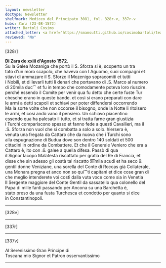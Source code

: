 ```yaml
---
layout: newsletter
doctype: Newsletter
shelfmark: Mediceo del Principato 3081, fol. 328r-v, 337r-v
hubs: Zara (23-08-1572)
writer: Bartoli Cosimo
attached_letter: <a href="https://smansutti.github.io/cosimobartoli/texts/TBD/">TBD</a>
reviewed: "No"
---
```


[328r]  
  
  
<strong>Di Zara de xxiii d'Agosto 1572.</strong>  
Su la Galea Mozaniga che portò il S. Sforza si è, scoperto un tra  
tato d'un moro scapolo, che haveva con l Aguomo, suoi compagni et  
stiavi di ammazare il S. Sforzo il Mozenigo sopracomiti et tutti  
i Nobili, et di levarli tutti li denari che portavano di .S. Marco al numero  
di 20mila duc⁀ et fu in tempo che comodamente poteva loro riuscire.  
perché essendo il Comite per venir qua fu detto che certe fuste Tur  
chesche erano in queste bande. et così si erano preparati con dare  
le armi a detti scapoli et schiavi per poter diffendersi occorrendo  
Ma la sorte volte che non occorse il bisogno, onde la Notte li ritolsero  
le armi, et così andò vano il pensiero. Un schiavo piacentino  
essendo qua ha palesato il tutto, et si tratta farne gran giustizia  
i Turchi compariscono spesso et fanno fede a questi Cavallieri, ma il  
.S. Sforza non vuol che si combatta a solo a solo. hiersera è,  
venuta una fregata da Cattaro che da nuova che i Turchi sono  
alla espugnazione di Budua dove son dentro 140 soldati et 500  
cittadini in ordine da Combattere. Et che il Generale Veniero che era a  
Cattaro è, ito con .6. galee a quella difesa. Passò di qua  
il Signor Iacopo Malatesta riscattato per gratia del Re di Francia, et  
disse che sin adesso gli costà tal riscatto x̅i̅i̅mila scudi et ha seco 9.  
gentil donne Veniziane, una sorella del Conte di Roccas già Collaterale,  
una Monara pregna et anco non so qui⁀ti capitani et dice cose gran di  
che meglio intenderete voi costì dalla vuta voce come sia in Venetia  
Il Sergente maggiore del Conte Gentil da sassatello qua colonello del  
Papa di mille fanti passando per Ancona su una Barchetta è,  
stato preso da una fusta Turchesca et condotto per quanto si dice  
in Constantinopoli.  
  
---  

[328v]  
  
  
  
---  

[337r]  
  
  
  
---  

[337v]  
  
  
Al Serenissimo Gran Principe di  
Toscana mio Signor et Patron osservantissimo  
  
---  

